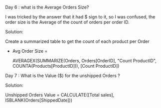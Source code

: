 Day 6 : what is the Average Orders Size? 

  I was tricked by the answer that it had $ sign to it, so I was confused, the order size is the Average of the count of orders per order ID.

Solution:

Create a summarized table to get the count of each product per Order 

  * Avg Order Size =
  
     AVERAGEX(SUMMARIZE(Orders, Orders[OrderID], "Count ProductID", COUNTA(Products[ProductID])), 
    [Count ProductID])


Day 7 : What is the Value ($) for the unshipped Orders ?

Solution:

Unshipped Orders Value = CALCULATE([Total sales], ISBLANK(Orders[ShippedDate]))
